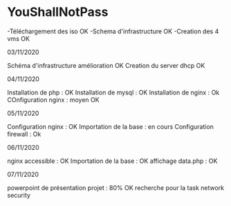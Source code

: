 # YouShallNotPass
-Téléchargement des iso OK
-Schema d'infrastructure OK
-Creation des 4 vms OK


03/11/2020

Schéma d'infrastructure amélioration OK
Creation du server dhcp OK

04/11/2020

Installation de php : OK
Installation de mysql : OK
Installation de nginx : Ok
COnfiguration nginx : moyen OK

05/11/2020

Configuration nginx : OK
Importation de la base :  en cours 
Configuration firewall : Ok 

06/11/2020

nginx accessible : OK
Importation de la base : OK 
affichage data.php : OK

07/11/2020

powerpoint de présentation projet : 80% OK
recherche pour la task network security 

